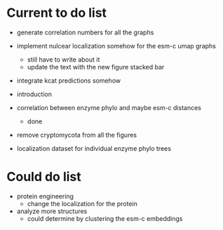 # Current to do list

- generate correlation numbers for all the graphs
- implement nulcear localization somehow for the esm-c umap graphs
    - still have to write about it 
    - update the text with the new figure stacked bar
- integrate kcat predictions somehow
- introduction
- correlation between enzyme phylo and maybe esm-c distances
    - done 

- remove cryptomycota from all the figures

- localization dataset for individual enzyme phylo trees

# Could do list

- protein engineering
    - change the localization for the protein
- analyze more structures
    - could determine by clustering the esm-c embeddings
